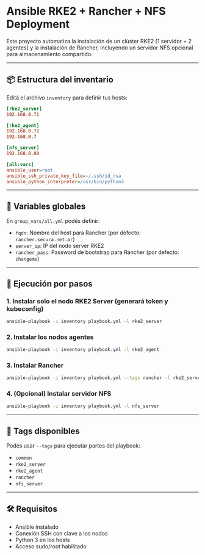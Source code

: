 # Ansible RKE2 + Rancher + NFS Deployment

Este proyecto automatiza la instalación de un clúster RKE2 (1 servidor + 2 agentes) y la instalación de Rancher, incluyendo un servidor NFS opcional para almacenamiento compartido.

---

## 📦 Estructura del inventario

Editá el archivo `inventory` para definir tus hosts:

```ini
[rke2_server]
192.168.0.71

[rke2_agent]
192.168.0.72
192.168.0.7

[nfs_server]
192.168.0.80

[all:vars]
ansible_user=root
ansible_ssh_private_key_file=~/.ssh/id_rsa
ansible_python_interpreter=/usr/bin/python3
```

---

## 📁 Variables globales

En `group_vars/all.yml` podés definir:

- `fqdn`: Nombre del host para Rancher (por defecto: `rancher.secura.net.ar`)
- `server_ip`: IP del nodo server RKE2
- `rancher_pass`: Password de bootstrap para Rancher (por defecto: `changeme`)

---

## 🚀 Ejecución por pasos

### 1. Instalar solo el nodo **RKE2 Server** (generará token y kubeconfig)

```bash
ansible-playbook -i inventory playbook.yml -l rke2_server
```

### 2. Instalar los **nodos agentes**

```bash
ansible-playbook -i inventory playbook.yml -l rke2_agent
```

### 3. Instalar **Rancher**

```bash
ansible-playbook -i inventory playbook.yml --tags rancher -l rke2_server
```

### 4. (Opcional) Instalar servidor **NFS**

```bash
ansible-playbook -i inventory playbook.yml -l nfs_server
```

---

## 🔖 Tags disponibles

Podés usar `--tags` para ejecutar partes del playbook:

- `common`
- `rke2_server`
- `rke2_agent`
- `rancher`
- `nfs_server`

---

## 🛠 Requisitos

- Ansible instalado
- Conexión SSH con clave a los nodos
- Python 3 en los hosts
- Acceso sudo/root habilitado